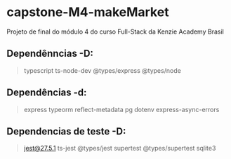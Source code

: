 # capstone-M4-makeMarket

Projeto de final do módulo 4 do curso Full-Stack da Kenzie Academy Brasil

## Dependênncias -D:

> typescript
> ts-node-dev
> @types/express
> @types/node

## Dependências -d:

> express
> typeorm
> reflect-metadata
> pg
> dotenv
> express-async-errors

## Dependencias de teste -D:

> jest@27.5.1
> ts-jest
> @types/jest
> supertest
> @types/supertest
> sqlite3
